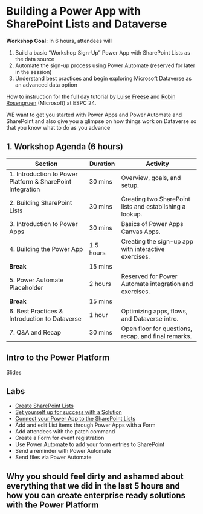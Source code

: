 # Building a Power App with SharePoint Lists and Dataverse

**Workshop Goal:** In 6 hours, attendees will

1. Build a basic “Workshop Sign-Up” Power App with SharePoint Lists as the data source
2. Automate the sign-up process using Power Automate (reserved for later in the session)
3. Understand best practices and begin exploring Microsoft Dataverse as an advanced data option

How to instruction for the full day tutorial by [Luise Freese](https://linkedin.com/in/luisefreese) and [Robin Rosengruen](https://www.linkedin.com/in/robinrosengruen/) (Microsoft) at ESPC 24.

WE want to get you started with Power Apps and Power Automate and SharePoint and also give you a glimpse on how things work on Dataverse so that you know what to do as you advance

## 1. Workshop Agenda (6 hours)

| Section                                           | Duration | Activity                                                           |
|---------------------------------------------------|----------|--------------------------------------------------------------------|
| 1. Introduction to Power Platform & SharePoint Integration | 30 mins  | Overview, goals, and setup.                                        |
| 2. Building SharePoint Lists                      | 30 mins  | Creating two SharePoint lists and establishing a lookup.           |
| 3. Introduction to Power Apps                     | 30 mins  | Basics of Power Apps Canvas Apps.                                  |
| 4. Building the Power App                         | 1.5 hours | Creating the sign-up app with interactive exercises.               |
| **Break**                                         | 15 mins  |                                                                    |
| 5. Power Automate Placeholder                     | 2 hours   | Reserved for Power Automate integration and exercises.             |
| **Break**                                         | 15 mins  |                                                                    |
| 6. Best Practices & Introduction to Dataverse     | 1 hour    | Optimizing apps, flows, and Dataverse intro.                       |
| 7. Q&A and Recap                                  | 30 mins   | Open floor for questions, recap, and final remarks.                |

## Intro to the Power Platform

Slides

## Labs

* [Create SharePoint Lists](exercise-1.md)
* [Set yourself up for success with a Solution](exercise-2.md)
* [Connect your Power App to the SharePoint Lists](exercise-3.md)
* Add and edit List items through Power Apps with a Form
* Add attendees with the patch command
* Create a Form for event registration
* Use Power Automate to add your form entries to SharePoint
* Send a reminder with Power Automate
* Send files via Power Automate

## Why you should feel dirty and ashamed about everything that we did in the last 5 hours and how you can create enterprise ready solutions with the Power Platform

